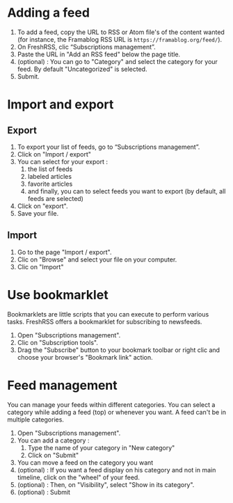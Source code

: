 # Adding a feed

 1. To add a feed, copy the URL to RSS or Atom file's of the content wanted (for instance, the Framablog RSS URL is `https://framablog.org/feed/`).
 2. On FreshRSS, clic “Subscriptions management”.
 3. Paste the URL in "Add an RSS feed" below the page title.
 4. (optional) : You can go to "Category" and select the category for your feed. By default "Uncategorized" is selected.
 5. Submit.

# Import and export

## Export

 1. To export your list of feeds, go to “Subscriptions management”.
 2. Click on "Import / export"
 3. You can select for your export :
    1. the list of feeds
    2. labeled articles
    3. favorite articles
    4. and finally, you can to select feeds you want to export (by default, all feeds are selected)
 4. Click on "export".
 5. Save your file.
 
 ## Import
 
  1. Go to the page "Import / export".
  2. Clic on "Browse" and select your file on your computer.
  3. Clic on "Import"
  
# Use bookmarklet

Bookmarklets are little scripts that you can execute to perform various tasks. FreshRSS offers a bookmarklet for subscribing to newsfeeds.

 1. Open "Subscriptions management".
 2. Clic on "Subscription tools".
 3. Drag the "Subscribe" button to your bookmark toolbar or right clic and choose your browser's "Bookmark link" action.

# Feed management

You can manage your feeds within different categories. You can select a category while adding a feed (top) or whenever you want. A feed can't be in multiple categories.

 1. Open "Subscriptions management".
 2. You can add a category :
    1. Type the name of your category in "New category"
    2. Click on "Submit"
 3. You can move a feed on the category you want
 4. (optional) : If you want a feed display on his category and not in main timeline, click on the "wheel" of your feed.
 5. (optional) : Then, on "Visibility", select "Show in its category".
 6. (optional) : Submit
